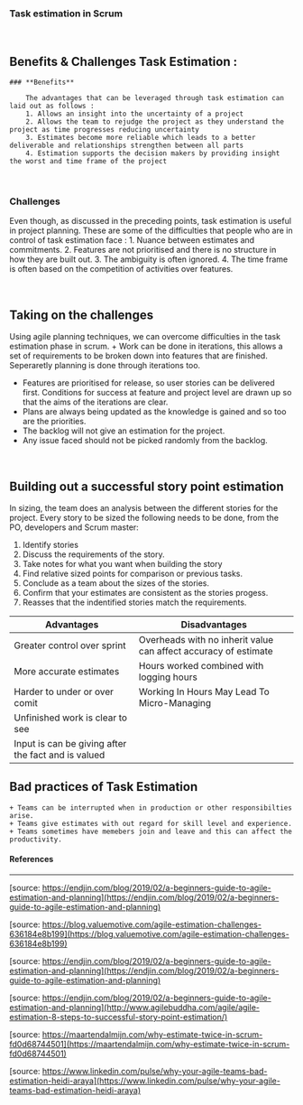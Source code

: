 ### Task estimation in Scrum

&nbsp;

## Benefits & Challenges Task Estimation :

    ### **Benefits**

        The advantages that can be leveraged through task estimation can laid out as follows :
        1. Allows an insight into the uncertainty of a project
        2. Allows the team to rejudge the project as they understand the project as time progresses reducing uncertainty
        3. Estimates become more reliable which leads to a better deliverable and relationships strengthen between all parts
        4. Estimation supports the decision makers by providing insight the worst and time frame of the project

&nbsp;

### **Challenges**

Even though, as discussed in the preceding points, task estimation is useful in project planning. These are some of the difficulties that people who are in control of task estimation face : 1. Nuance between estimates and commitments. 2. Features are not prioritised and there is no structure in how they are built out. 3. The ambiguity is often ignored. 4. The time frame is often based on the competition of activities over features.

&nbsp;

## Taking on the challenges

Using agile planning techniques, we can overcome difficulties in the task estimation phase in scrum. + Work can be done in iterations, this allows a set of requirements to be broken down into features that are finished. Seperaretly planning is done through iterations too.

- Features are prioritised for release, so user stories can be delivered first. Conditions for success at feature and project level are drawn up so that the aims of the iterations are clear.
- Plans are always being updated as the knowledge is gained and so too are the priorities.
- The backlog will not give an estimation for the project.
- Any issue faced should not be picked randomly from the backlog.

&nbsp;

## Building out a successful story point estimation

In sizing, the team does an analysis between the different stories for the project. Every story to be sized the following needs to be done, from the PO, developers and Scrum master:

1. Identify stories
2. Discuss the requirements of the story.
3. Take notes for what you want when building the story
4. Find relative sized points for comparison or previous tasks.
5. Conclude as a team about the sizes of the stories.
6. Confirm that your estimates are consistent as the stories progess.
7. Reasses that the indentified stories match the requirements.

| Advantages                                          | Disadvantages                                                   |
| --------------------------------------------------- | --------------------------------------------------------------- |
| Greater control over sprint                         | Overheads with no inherit value can affect accuracy of estimate |
| More accurate estimates                             | Hours worked combined with logging hours                        |
| Harder to under or over comit                       | Working In Hours May Lead To Micro-Managing                     |
| Unfinished work is clear to see                     |                                                                 |
| Input is can be giving after the fact and is valued |                                                                 |

## Bad practices of Task Estimation

    + Teams can be interrupted when in production or other responsibilties arise.
    + Teams give estimates with out regard for skill level and experience.
    + Teams sometimes have memebers join and leave and this can affect the productivity.

#### **References**

---

[source: https://endjin.com/blog/2019/02/a-beginners-guide-to-agile-estimation-and-planning](https://endjin.com/blog/2019/02/a-beginners-guide-to-agile-estimation-and-planning)

[source: https://blog.valuemotive.com/agile-estimation-challenges-636184e8b199](https://blog.valuemotive.com/agile-estimation-challenges-636184e8b199)

[source: https://endjin.com/blog/2019/02/a-beginners-guide-to-agile-estimation-and-planning](https://endjin.com/blog/2019/02/a-beginners-guide-to-agile-estimation-and-planning)

[source: https://endjin.com/blog/2019/02/a-beginners-guide-to-agile-estimation-and-planning](http://www.agilebuddha.com/agile/agile-estimation-8-steps-to-successful-story-point-estimation/)

[source: https://maartendalmijn.com/why-estimate-twice-in-scrum-fd0d68744501](https://maartendalmijn.com/why-estimate-twice-in-scrum-fd0d68744501)

[source: https://www.linkedin.com/pulse/why-your-agile-teams-bad-estimation-heidi-araya](https://www.linkedin.com/pulse/why-your-agile-teams-bad-estimation-heidi-araya)
